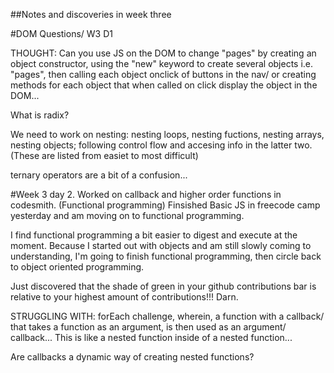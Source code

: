 ##Notes and discoveries in week three

#DOM Questions/ W3 D1

THOUGHT: Can you use JS on the DOM to change "pages" by creating an object constructor, using the "new" keyword to create several objects i.e. "pages", then calling each object onclick of buttons in the nav/ or creating methods for each object that when called on click display the object in the DOM...

What is radix? 

We need to work on nesting: nesting loops, nesting fuctions, nesting arrays, nesting objects; following control flow and accesing info in the latter two. (These are listed from easiet to most difficult)

ternary operators are a bit of a confusion...

#Week 3 day 2.
Worked on callback and higher order functions in codesmith. (Functional programming)
Finsished Basic JS in freecode camp yesterday and am moving on to functional programming.

I find functional programming a bit easier to digest and execute at the moment. Because I started out with objects and am still slowly coming to understanding, I'm going to finish functional programming, then circle back to object oriented programming. 

Just discovered that the shade of green in your github contributions bar is relative to your highest amount of contributions!!! Darn. 

STRUGGLING WITH: forEach challenge, wherein, a function with a callback/ that takes a function as an argument,  is then used as an argument/ callback... This is like a nested function inside of a nested function...


Are callbacks a dynamic way of creating nested functions? 